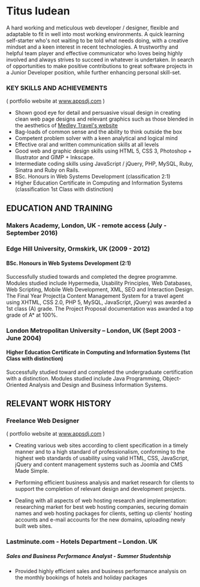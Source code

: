 # Titus Iudean
A hard working and meticulous web developer / designer, flexible and adaptable to fit in well into most working environments. A quick learning self-starter who's not waiting to be told what needs doing, with a creative mindset and a keen interest in recent technologies. A trustworthy and helpful team player and effective communicator who loves being highly involved and always strives to succeed in whatever is undertaken. In search of opportunities to make positive contributions to great software projects in a Junior Developer position, while further enhancing personal skill-set.

### KEY SKILLS AND ACHIEVEMENTS
( portfolio website at www.appsdj.com )

- Shown good eye for detail and persuasive visual design in creating clean web page designs and relevant graphics such as those blended in the aesthetics of <a href="http://www.mt.appsdj.com"> Medley Travel's website </a>
- Bag-loads of common sense and the ability to think outside the box
- Competent problem solver with a keen analytical and logical mind
- Effective oral and written communication skills at all levels
- Good web and graphic design skills using HTML 5, CSS 3, Photoshop + Illustrator and GIMP + Inkscape.
- Intermediate coding skills using JavaScript / jQuery, PHP, MySQL, Ruby, Sinatra and Ruby on Rails.
- BSc. Honours in Web Systems Development (classification 2:1)
- Higher Education Certificate in Computing and Information Systems (classification 1st Class with distinction)

## EDUCATION AND TRAINING

### Makers Academy, London, UK - remote access    (July - September 2016)





### Edge Hill University, Ormskirk, UK    (2009 - 2012)
#### BSc. Honours in Web Systems Development (2:1)

Successfully studied towards and completed the degree programme.  Modules studied include Hypermedia, Usability Principles, Web Databases, Web Scripting, Mobile Web Development, XML, SEO and Interaction Design. The Final Year Project(a Content Management System for a travel agent using XHTML, CSS 2.0, PHP 5, MySQL, JavaScript, jQuery) was awarded a 1st class (A) grade. The Project Proposal documentation was awarded a top grade of A* at 100%.

### London Metropolitan University – London, UK     (Sept 2003 - June 2004)
####   Higher Education Certificate in Computing and Information Systems (1st Class with distinction)

Successfully studied toward and completed the undergraduate certification with a distinction. Modules studied include Java Programming, Object-Oriented Analysis and Design and Business Information Systems.

## RELEVANT WORK HISTORY
### Freelance Web Designer
( portfolio website at www.appsdj.com )

- Creating various web sites according to client specification in a timely manner and to a high standard of professionalism, conforming to the highest web standards of usability using valid HTML, CSS, JavaScript, jQuery and content management systems such as Joomla and CMS Made Simple.

- Performing efficient business analysis and market research for clients to support the completion of relevant design and development projects.

- Dealing with all aspects of web hosting research and implementation: researching market for best web hosting companies, securing domain names and web hosting packages for clients, setting up clients' hosting accounts and e-mail accounts for the new domains, uploading newly built web sites.

### Lastminute.com  - Hotels Department – London. UK
##### Sales and Business Performance Analyst - Summer Studentship

- Provided highly efficient sales and business performance analysis on the monthly bookings of hotels and holiday packages


<!-- #### Makers Academy (start_date to end_date)

- Curiosity and hungry passion for code
- Independent learner and problem-solver
- OOP, TDD, SOLID, MVC, DDD
- Software Craftsmanship
- Ruby, Rails, Javascript, Node.js, Angular.js
- Rspec, Jasmine, Mocha

#### Your University / College (start_date to end_date)

- Subject, any specialisms
- Grade
- Other cool stuff

#### Any other qualifications

## Experience

**Company Name** (start_date to end_date)    
*Your job title*  
**Company Name** (start_date to end_date)   
*Your job title*   -->
